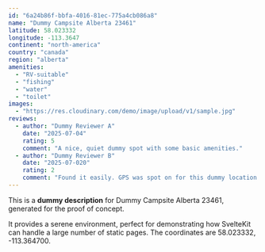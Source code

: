 ```yaml
---
id: "6a24b86f-bbfa-4016-81ec-775a4cb086a8"
name: "Dummy Campsite Alberta 23461"
latitude: 58.023332
longitude: -113.3647
continent: "north-america"
country: "canada"
region: "alberta"
amenities:
  - "RV-suitable"
  - "fishing"
  - "water"
  - "toilet"
images:
  - "https://res.cloudinary.com/demo/image/upload/v1/sample.jpg"
reviews:
  - author: "Dummy Reviewer A"
    date: "2025-07-04"
    rating: 5
    comment: "A nice, quiet dummy spot with some basic amenities."
  - author: "Dummy Reviewer B"
    date: "2025-07-020"
    rating: 2
    comment: "Found it easily. GPS was spot on for this dummy location."
---
```


This is a **dummy description** for Dummy Campsite Alberta 23461, generated for the proof of concept.

It provides a serene environment, perfect for demonstrating how SvelteKit can handle a large number of static pages. The coordinates are 58.023332, -113.364700.
